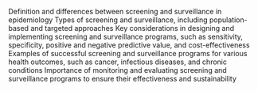 Definition and differences between screening and surveillance in epidemiology
Types of screening and surveillance, including population-based and targeted approaches
Key considerations in designing and implementing screening and surveillance programs, such as sensitivity, specificity, positive and negative predictive value, and cost-effectiveness
Examples of successful screening and surveillance programs for various health outcomes, such as cancer, infectious diseases, and chronic conditions
Importance of monitoring and evaluating screening and surveillance programs to ensure their effectiveness and sustainability